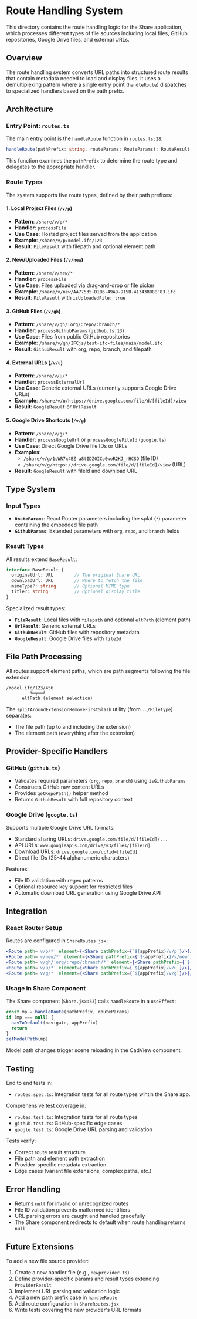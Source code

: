 # Route Handling System

This directory contains the route handling logic for the Share application, which processes different types of file sources including local files, GitHub repositories, Google Drive files, and external URLs.

## Overview

The route handling system converts URL paths into structured route results that contain metadata needed to load and display files. It uses a demultiplexing pattern where a single entry point (`handleRoute`) dispatches to specialized handlers based on the path prefix.

## Architecture

### Entry Point: `routes.ts`

The main entry point is the `handleRoute` function in `routes.ts:28`:

```typescript
handleRoute(pathPrefix: string, routeParams: RouteParams): RouteResult | null
```

This function examines the `pathPrefix` to determine the route type and delegates to the appropriate handler.

### Route Types

The system supports five route types, defined by their path prefixes:

#### 1. **Local Project Files** (`/v/p`)
- **Pattern**: `/share/v/p/*`
- **Handler**: `processFile`
- **Use Case**: Hosted project files served from the application
- **Example**: `/share/v/p/model.ifc/123`
- **Result**: `FileResult` with filepath and optional element path

#### 2. **New/Uploaded Files** (`/v/new`)
- **Pattern**: `/share/v/new/*`
- **Handler**: `processFile`
- **Use Case**: Files uploaded via drag-and-drop or file picker
- **Example**: `/share/v/new/AA77535-D1B6-49A9-915B-41343B08BF83.ifc`
- **Result**: `FileResult` with `isUploadedFile: true`

#### 3. **GitHub Files** (`/v/gh`)
- **Pattern**: `/share/v/gh/:org/:repo/:branch/*`
- **Handler**: `processGithubParams` (`github.ts:13`)
- **Use Case**: Files from public GitHub repositories
- **Example**: `/share/v/gh/IFCjs/test-ifc-files/main/model.ifc`
- **Result**: `GithubResult` with org, repo, branch, and filepath

#### 4. **External URLs** (`/v/u`)
- **Pattern**: `/share/v/u/*`
- **Handler**: `processExternalUrl`
- **Use Case**: Generic external URLs (currently supports Google Drive URLs)
- **Example**: `/share/v/u/https://drive.google.com/file/d/[fileId]/view`
- **Result**: `GoogleResult` or `UrlResult`

#### 5. **Google Drive Shortcuts** (`/v/g`)
- **Pattern**: `/share/v/g/*`
- **Handler**: `processGoogleUrl` or `processGoogleFileId` (`google.ts`)
- **Use Case**: Direct Google Drive file IDs or URLs
- **Examples**:
  - `/share/v/g/1sWR7x4BZ-a8tIDZ0ICo0woR2KJ_rHCSO` (file ID)
  - `/share/v/g/https://drive.google.com/file/d/[fileId]/view` (URL)
- **Result**: `GoogleResult` with fileId and download URL

## Type System

### Input Types

- **`RouteParams`**: React Router parameters including the splat (`*`) parameter containing the embedded file path
- **`GithubParams`**: Extended parameters with `org`, `repo`, and `branch` fields

### Result Types

All results extend `BaseResult`:

```typescript
interface BaseResult {
  originalUrl: URL        // The original Share URL
  downloadUrl: URL        // Where to fetch the file
  mimeType?: string       // Optional MIME type
  title?: string          // Optional display title
}
```

Specialized result types:

- **`FileResult`**: Local files with `filepath` and optional `eltPath` (element path)
- **`UrlResult`**: Generic external URLs
- **`GithubResult`**: GitHub files with repository metadata
- **`GoogleResult`**: Google Drive files with `fileId`

## File Path Processing

All routes support element paths, which are path segments following the file extension:

```
/model.ifc/123/456
         └─┬──┘
      eltPath (element selection)
```

The `splitAroundExtensionRemoveFirstSlash` utility (from `../Filetype`) separates:
- The file path (up to and including the extension)
- The element path (everything after the extension)

## Provider-Specific Handlers

### GitHub (`github.ts`)

- Validates required parameters (`org`, `repo`, `branch`) using `isGithubParams`
- Constructs GitHub raw content URLs
- Provides `getRepoPath()` helper method
- Returns `GithubResult` with full repository context

### Google Drive (`google.ts`)

Supports multiple Google Drive URL formats:
- Standard sharing URLs: `drive.google.com/file/d/[fileId]/...`
- API URLs: `www.googleapis.com/drive/v3/files/[fileId]`
- Download URLs: `drive.google.com/uc?id=[fileId]`
- Direct file IDs (25-44 alphanumeric characters)

Features:
- File ID validation with regex patterns
- Optional resource key support for restricted files
- Automatic download URL generation using Google Drive API

## Integration

### React Router Setup

Routes are configured in `ShareRoutes.jsx`:

```jsx
<Route path='v/p/*' element={<Share pathPrefix={`${appPrefix}/v/p`}/>}/>
<Route path='v/new/*' element={<Share pathPrefix={`${appPrefix}/v/new`}/>}/>
<Route path='v/gh/:org/:repo/:branch/*' element={<Share pathPrefix={`${appPrefix}/v/gh`}/>}/>
<Route path='v/u/*' element={<Share pathPrefix={`${appPrefix}/v/u`}/>}/>
<Route path='v/g/*' element={<Share pathPrefix={`${appPrefix}/v/g`}/>}/>
```

### Usage in Share Component

The Share component (`Share.jsx:53`) calls `handleRoute` in a `useEffect`:

```javascript
const mp = handleRoute(pathPrefix, routeParams)
if (mp === null) {
  navToDefault(navigate, appPrefix)
  return
}
setModelPath(mp)
```

Model path changes trigger scene reloading in the CadView component.

## Testing

End to end tests in:
- `routes.spec.ts`: Integration tests for all route types wihtin the Share app.

Comprehensive test coverage in:
- `routes.test.ts`: Integration tests for all route types
- `github.test.ts`: GitHub-specific edge cases
- `google.test.ts`: Google Drive URL parsing and validation

Tests verify:
- Correct route result structure
- File path and element path extraction
- Provider-specific metadata extraction
- Edge cases (variant file extensions, complex paths, etc.)

## Error Handling

- Returns `null` for invalid or unrecognized routes
- File ID validation prevents malformed identifiers
- URL parsing errors are caught and handled gracefully
- The Share component redirects to default when route handling returns `null`

## Future Extensions

To add a new file source provider:

1. Create a new handler file (e.g., `newprovider.ts`)
2. Define provider-specific params and result types extending `ProviderResult`
3. Implement URL parsing and validation logic
4. Add a new path prefix case in `handleRoute`
5. Add route configuration in `ShareRoutes.jsx`
6. Write tests covering the new provider's URL formats
